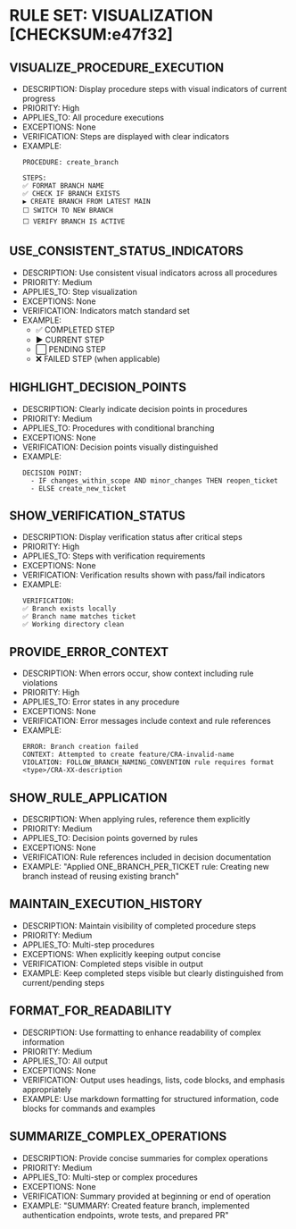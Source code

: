 # RULE SET: VISUALIZATION [CHECKSUM:e47f32]

## VISUALIZE_PROCEDURE_EXECUTION
- DESCRIPTION: Display procedure steps with visual indicators of current progress
- PRIORITY: High
- APPLIES_TO: All procedure executions
- EXCEPTIONS: None
- VERIFICATION: Steps are displayed with clear indicators
- EXAMPLE:
  ```
  PROCEDURE: create_branch
  
  STEPS:
  ✅ FORMAT BRANCH NAME
  ✅ CHECK IF BRANCH EXISTS
  ▶️ CREATE BRANCH FROM LATEST MAIN
  ⬜ SWITCH TO NEW BRANCH
  ⬜ VERIFY BRANCH IS ACTIVE
  ```

## USE_CONSISTENT_STATUS_INDICATORS
- DESCRIPTION: Use consistent visual indicators across all procedures
- PRIORITY: Medium
- APPLIES_TO: Step visualization
- EXCEPTIONS: None
- VERIFICATION: Indicators match standard set
- EXAMPLE:
  - ✅ COMPLETED STEP
  - ▶️ CURRENT STEP
  - ⬜ PENDING STEP
  - ❌ FAILED STEP (when applicable)

## HIGHLIGHT_DECISION_POINTS
- DESCRIPTION: Clearly indicate decision points in procedures
- PRIORITY: Medium
- APPLIES_TO: Procedures with conditional branching
- EXCEPTIONS: None
- VERIFICATION: Decision points visually distinguished
- EXAMPLE:
  ```
  DECISION POINT:
    - IF changes_within_scope AND minor_changes THEN reopen_ticket
    - ELSE create_new_ticket
  ```

## SHOW_VERIFICATION_STATUS
- DESCRIPTION: Display verification status after critical steps
- PRIORITY: High
- APPLIES_TO: Steps with verification requirements
- EXCEPTIONS: None
- VERIFICATION: Verification results shown with pass/fail indicators
- EXAMPLE:
  ```
  VERIFICATION:
  ✅ Branch exists locally
  ✅ Branch name matches ticket
  ✅ Working directory clean
  ```

## PROVIDE_ERROR_CONTEXT
- DESCRIPTION: When errors occur, show context including rule violations
- PRIORITY: High
- APPLIES_TO: Error states in any procedure
- EXCEPTIONS: None
- VERIFICATION: Error messages include context and rule references
- EXAMPLE:
  ```
  ERROR: Branch creation failed
  CONTEXT: Attempted to create feature/CRA-invalid-name
  VIOLATION: FOLLOW_BRANCH_NAMING_CONVENTION rule requires format <type>/CRA-XX-description
  ```

## SHOW_RULE_APPLICATION
- DESCRIPTION: When applying rules, reference them explicitly
- PRIORITY: Medium
- APPLIES_TO: Decision points governed by rules
- EXCEPTIONS: None
- VERIFICATION: Rule references included in decision documentation
- EXAMPLE: "Applied ONE_BRANCH_PER_TICKET rule: Creating new branch instead of reusing existing branch"

## MAINTAIN_EXECUTION_HISTORY
- DESCRIPTION: Maintain visibility of completed procedure steps
- PRIORITY: Medium
- APPLIES_TO: Multi-step procedures
- EXCEPTIONS: When explicitly keeping output concise
- VERIFICATION: Completed steps visible in output
- EXAMPLE: Keep completed steps visible but clearly distinguished from current/pending steps

## FORMAT_FOR_READABILITY
- DESCRIPTION: Use formatting to enhance readability of complex information
- PRIORITY: Medium
- APPLIES_TO: All output
- EXCEPTIONS: None
- VERIFICATION: Output uses headings, lists, code blocks, and emphasis appropriately
- EXAMPLE: Use markdown formatting for structured information, code blocks for commands and examples

## SUMMARIZE_COMPLEX_OPERATIONS
- DESCRIPTION: Provide concise summaries for complex operations
- PRIORITY: Medium
- APPLIES_TO: Multi-step or complex procedures
- EXCEPTIONS: None
- VERIFICATION: Summary provided at beginning or end of operation
- EXAMPLE: "SUMMARY: Created feature branch, implemented authentication endpoints, wrote tests, and prepared PR"